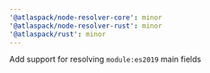 ```yaml
---
'@atlaspack/node-resolver-core': minor
'@atlaspack/node-resolver-rust': minor
'@atlaspack/rust': minor
---
```


Add support for resolving `module:es2019` main fields
